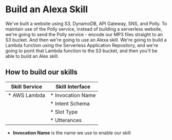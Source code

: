 # Build an Alexa Skill

We've built a website using S3, DynamoDB, API Gateway, SNS, and Polly. To maintain use of the Polly service, instead of building a serverless website, we're going to send the Polly service - encode our MP3 files straight to an S3 bucket. And then we're going to use an Alexa skill. We're going to build a Lambda function using the Serverless Application Repository, and  we're going to point that Lambda function to the S3 bucket, and then you'll be able to build an Alex skill.

## How to build our skills

| **Skill Service** | **Skill Interface** |
|-------------------|---------------------|
| * AWS Lambda      | * Invocation Name   |
|                   | * Intent Schema     |
|                   | * Slot Type         |
|                   | * Utterances        |

* **Invocation Name** is the name we use to enable our skill
